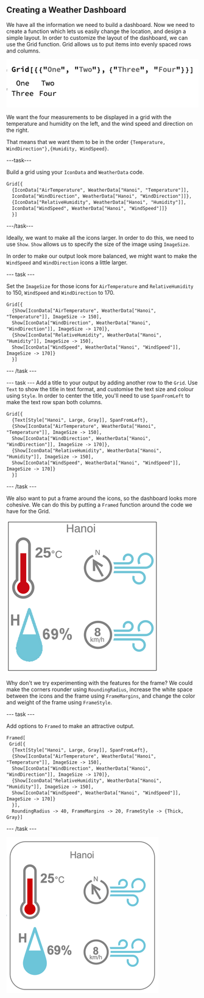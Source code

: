 ## Creating a Weather Dashboard

We have all the information we need to build a dashboard. Now we need to create a function which lets us easily change the location, and design a simple layout.
In order to customize the layout of the dashboard, we can use the Grid function. Grid allows us to put items into evenly spaced rows and columns. 

![Grid](images/Grid.png)

We want the four measurements to be displayed in a grid with the temperature and humidity on the left, and the wind speed and direction on the right.

That means that we want them to be in the order `{Temperature, WindDirection"},{Humidity, WindSpeed}`.

---task---

Build a grid using your `IconData` and `WeatherData` code.

```
Grid[{
  {IconData["AirTemperature", WeatherData["Hanoi", "Temperature"]],
  IconData["WindDirection", WeatherData["Hanoi", "WindDirection"]]},
  {IconData["RelativeHumidity", WeatherData["Hanoi", "Humidity"]],
  IconData["WindSpeed", WeatherData["Hanoi", "WindSpeed"]]}
  }]
  ```

---/task---

Ideally, we want to make all the icons larger. In order to do this, we need to use `Show`. `Show` allows us to specify the size of the image using `ImageSize`.

In order to make our output look more balanced, we might want to make the `WindSpeed` and `WindDirection` icons a little larger. 

--- task ---

Set the `ImageSize` for those icons for `AirTemperature` and `RelativeHumidity` to 150, `WindSpeed` and `WindDirection` to 170.

```
Grid[{
  {Show[IconData["AirTemperature", WeatherData["Hanoi", "Temperature"]], ImageSize -> 150], 
  Show[IconData["WindDirection", WeatherData["Hanoi", "WindDirection"]], ImageSize -> 170]}, 
  {Show[IconData["RelativeHumidity", WeatherData["Hanoi", "Humidity"]], ImageSize -> 150],
  Show[IconData["WindSpeed", WeatherData["Hanoi", "WindSpeed"]], ImageSize -> 170]}
  }]
```

--- /task ---

--- task ---
Add a title to your output by adding another row to the `Grid`. Use `Text` to show the title in text format, and customise the text size and colour using `Style`.
In order to center the title, you'll need to use `SpanFromLeft` to make the text row span both columns.

```
Grid[{
  {Text[Style["Hanoi", Large, Gray]], SpanFromLeft},
  {Show[IconData["AirTemperature", WeatherData["Hanoi", "Temperature"]], ImageSize -> 150],
  Show[IconData["WindDirection", WeatherData["Hanoi", "WindDirection"]], ImageSize -> 170]},
  {Show[IconData["RelativeHumidity", WeatherData["Hanoi", "Humidity"]], ImageSize -> 150],
  Show[IconData["WindSpeed", WeatherData["Hanoi", "WindSpeed"]], ImageSize -> 170]}
  }]
```
--- /task ---

We also want to put a frame around the icons, so the dashboard looks more cohesive. We can do this by putting a `Framed` function around the code we have for the Grid.

![Framed](images/HanoiFramed.png)

Why don't we try experimenting with the features for the frame? We could make the corners rounder using `RoundingRadius`, increase the white space between the icons and the frame using `FrameMargins`, and change the color and weight of the frame using `FrameStyle`.

--- task ---

Add options to `Framed` to make an attractive output.

```
Framed[
 Grid[{
  {Text[Style["Hanoi", Large, Gray]], SpanFromLeft},
  {Show[IconData["AirTemperature", WeatherData["Hanoi", "Temperature"]], ImageSize -> 150],
  Show[IconData["WindDirection", WeatherData["Hanoi", "WindDirection"]], ImageSize -> 170]},
  {Show[IconData["RelativeHumidity", WeatherData["Hanoi", "Humidity"]], ImageSize -> 150],
  Show[IconData["WindSpeed", WeatherData["Hanoi", "WindSpeed"]], ImageSize -> 170]}
  }],
  RoundingRadius -> 40, FrameMargins -> 20, FrameStyle -> {Thick, Gray}]
 ```

--- /task ---

![Framed](images/Hanoi_Fancy_Frame.png)

